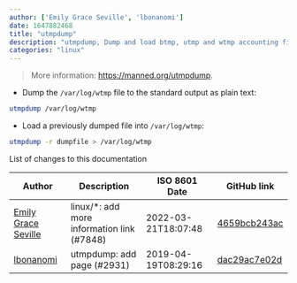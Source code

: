 ```yaml
---
author: ['Emily Grace Seville', 'lbonanomi']
date: 1647882468
title: "utmpdump"
description: "utmpdump, Dump and load btmp, utmp and wtmp accounting files."
categories: "linux"
---
```

> More information: <https://manned.org/utmpdump>.

- Dump the `/var/log/wtmp` file to the standard output as plain text:

```bash
utmpdump /var/log/wtmp
```

- Load a previously dumped file into `/var/log/wtmp`:

```bash
utmpdump -r dumpfile > /var/log/wtmp
```
List of changes to this documentation


Author | Description | ISO 8601 Date | GitHub link
------|-----|-----|-----
[Emily Grace Seville](mailto:emilyseville7cf@gmail.com) | linux/*: add more information link (#7848) | 2022-03-21T18:07:48 | [4659bcb243ac](https://github.com/tldr-pages/tldr/commit/4659bcb243ac572c9e0c95117097801f1e62bda4)
[lbonanomi](mailto:5369016+lbonanomi@users.noreply.github.com) | utmpdump: add page (#2931) | 2019-04-19T08:29:16 | [dac29ac7e02d](https://github.com/tldr-pages/tldr/commit/dac29ac7e02d5ed89ceef9d28ef4fd457c310cd5)

